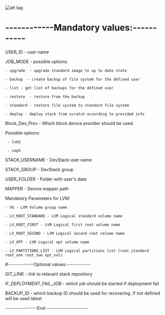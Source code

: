 ![alt tag](https://2.bp.blogspot.com/-64KpeHbF9yc/V86JDtt726I/AAAAAAAAAEE/w5uz5mOoiacd7YUFKf2VFakZMw_wEmawQCLcB/s1600/Untitled%2BDiagram%2B%25281%2529.png)

# ------------Mandatory values:-----------
USER_ID - user name

JOB_MODE - possible options: 

  	- upgrade  - upgrade standard image to up to date state
  
  	- backup  - create backup of file system for the defined user
  
  	- list - get list of backups for the defined user
  
  	- restore  - restore from the backup
  
  	- standard - restore file system to standard file system

	- deploy - deploy stack from scratch according to provided info  

Block_Dev_Prov - Which block device provider should be used. 

Possible options:

	 - lvm2

	 - ceph

STACK_USERNAME - DevStack user name

STACK_GROUP	 - DevStack group

USER_FOLDER	 - Folder with user's data

MAPPER - Device mapper path

Mandatory Parameters for LVM:

 	- VG - LVM Volume group name

 	- LV_ROOT_STANDARD - LVM Logical standard volume name

 	- LV_ROOT_FIRST - LVM Logical first root volume name

 	- LV_ROOT_SECOND - LVM Logical second root volume name

 	- LV_OPT - LVM Logical opt volume name

 	- LV_PARTITIONS_LIST - LVM Logical partitions list (root_standard root_one root_two opt_vol)

#-------------Optional values:------------

 GIT_LINK 		 - link to relavant stack repository

 IF_DEPLOYMENT_FAIL_JOB - which job should be started if deployment fail

 BACKUP_ID 		 - which backup ID should be used for recovering. If not defined will be used latest 

----------------End----------------------

